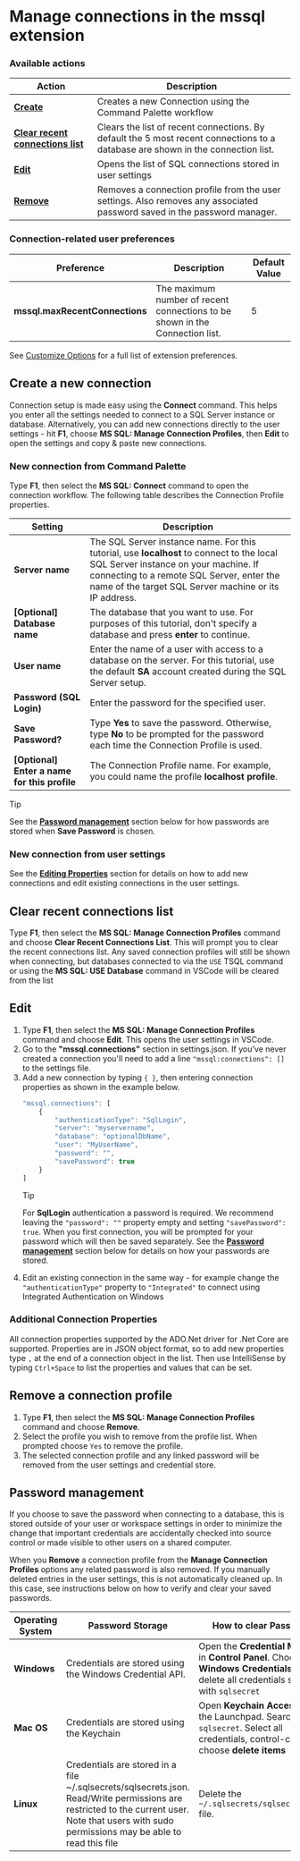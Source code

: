 # Manage connections in the **mssql** extension

### Available actions

| Action | Description |
|-----|-----|
| [**Create**](.#create-a-new-connection) | Creates a new Connection using the Command Palette workflow |
| [**Clear recent connections list**](.#clear-recent-connections-list) | Clears the list of recent connections. By default the 5 most recent connections to a database are shown in the connection list.  |
| [**Edit**](.#edit)  | Opens the list of SQL connections stored in user settings |
| [**Remove**](.#remove-a-connection-profile)  | Removes a connection profile from the user settings. Also removes any associated password saved in the password manager.  |

### Connection-related user preferences

| Preference | Description | Default Value |
|-----|-----|-----|
| **mssql.maxRecentConnections** | The maximum number of recent connections to be shown in the Connection list. | 5 |

See [Customize Options](customize-options) for a full list of extension preferences.

## Create a new connection
Connection setup is made easy using the **Connect** command. This helps you enter all the settings needed to connect to a SQL Server instance or database. 
Alternatively, you can add new connections directly to the user settings - hit **F1**, choose **MS SQL: Manage Connection Profiles**, then **Edit** to open the settings and copy & paste new connections.

### New connection from Command Palette
Type **F1**, then select the **MS SQL: Connect** command to open the connection workflow.
The following table describes the Connection Profile properties.

| Setting | Description |
|-----|-----|
| **Server name** | The SQL Server instance name. For this tutorial, use **localhost** to connect to the local SQL Server instance on your machine. If connecting to a remote SQL Server, enter the name of the target SQL Server machine or its IP address. |
| **[Optional] Database name** | The database that you want to use. For purposes of this tutorial, don't specify a database and press **enter** to continue. |
| **User name** | Enter the name of a user with access to a database on the server. For this tutorial, use the default **SA** account created during the SQL Server setup. |
| **Password (SQL Login)** | Enter the password for the specified user. | 
| **Save Password?** | Type **Yes** to save the password. Otherwise, type **No** to be prompted for the password each time the Connection Profile is used. |
| **[Optional] Enter a name for this profile** | The Connection Profile name. For example, you could name the profile **localhost profile**. |

> [!TIP] 
> See the [**Password management**](#.password-management) section below for how passwords are stored when **Save Password** is chosen. 

### New connection from user settings
See the [**Editing Properties**](.#editing-properties) section for details on how to add new connections and edit existing connections in the user settings. 

## Clear recent connections list
Type **F1**, then select the **MS SQL: Manage Connection Profiles** command and choose **Clear Recent Connections List**. This will prompt you to clear the recent connections list.
Any saved connection profiles will still be shown when connecting, but databases connected to via the `USE` TSQL command or using the **MS SQL: USE Database** command in VSCode will
be cleared from the list

## Edit
1. Type **F1**, then select the **MS SQL: Manage Connection Profiles** command and choose **Edit**. This opens the user settings in VSCode.
2. Go to the **"mssql.connections"** section in settings.json. If you've never created a connection you'll need to add a line `"mssql:connections": []` to the settings file.
3. Add a new connection by typing `{ }`, then entering connection properties as shown in the example below. 
    ```javascript
    "mssql.connections": [
        {
            "authenticationType": "SqlLogin",
            "server": "myservername",
            "database": "optionalDbName",
            "user": "MyUserName",
            "password": "",
            "savePassword": true
        }
    ]
    ```
   > [!TIP] 
   > For **SqlLogin** authentication a password is required. We recommend leaving the `"password": ""` property empty and setting `"savePassword": true`. When you first connection, you will be prompted for your password which will then be
   saved separately. See the [**Password management**](#.password-management) section below for details on how your passwords are stored.
4. Edit an existing connection in the same way - for example change the `"authenticationType"` property to `"Integrated"` to connect using Integrated Authentication on Windows 

### Additional Connection Properties
All connection properties supported by the ADO.Net driver for .Net Core are supported. 
Properties are in JSON object format, so to add new properties type `,` at the end of a connection object in the list.
Then use IntelliSense by typing `Ctrl+Space` to list the properties and values that can be set.

## Remove a connection profile
1. Type **F1**, then select the **MS SQL: Manage Connection Profiles** command and choose **Remove**. 
2. Select the profile you wish to remove from the profile list. When prompted choose `Yes` to remove the profile.
3. The selected connection profile and any linked password will be removed from the user settings and credential store.

## Password management
If you choose to save the password when connecting to a database, this is stored outside of your user or workspace settings in order to minimize the change that 
important credentials are accidentally checked into source control or made visible to other users on a shared computer. 

When you **Remove** a connection profile from the **Manage Connection Profiles** options any related password is also removed. 
If you manually deleted entries in the user settings, this is not automatically cleaned up. In this case, see instructions below on how to verify and clear your saved passwords.

| Operating System | Password Storage | How to clear Passwords |
|-----|-----| -----|
| **Windows** | Credentials are stored using the Windows Credential API. | Open the **Credential Manager** in **Control Panel**. Choose **Windows Credentials** and delete all credentials starting with `sqlsecret` |
| **Mac OS** | Credentials are stored using the Keychain | Open **Keychain Access** from the Launchpad. Search for `sqlsecret`. Select all credentials, control-click and choose **delete items** |
| **Linux** | Credentials are stored in a file ~/.sqlsecrets/sqlsecrets.json. Read/Write permissions are restricted to the current user. Note that users with sudo permissions may be able to read this file | Delete the `~/.sqlsecrets/sqlsecrets.json` file. |
